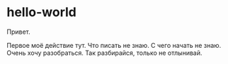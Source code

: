 # hello-world

Привет.

Первое моё действие тут. Что писать не знаю.
С чего начать не знаю. Очень хочу разобраться.
Так разбирайся, только не отлынивай.
